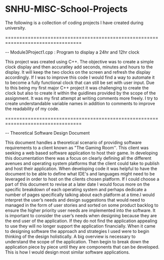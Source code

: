 # SNHU-MISC-School-Projects
The following is a collection of coding projects I have created during university. 

=================================================================================

-- Module3Project1.cpp : Program to display a 24hr and 12hr clock

  This project was created using C++. The objective was to create a simple clock display and then accuratley add seconds, minutes and hours to the display. It will keep the two clocks on the screen and refresh the display accordingly. If I was to improve this code I would find a way to automate it to become a fully functional clock that can still be set with user input. Due to this being my first major C++ project it was challenging to create the clock but also to create it within the guidlines provided by the scope of the assignment. It was my first attempt at writing comments more freely. I try to create understandable variable names in addition to comments to improve the readability of my code. 
  
=================================================================================

-- Theoretical Software Design Document

  This document handles a theoretical scenario of providing software requirements to a client known as "The Gaming Room''. This client was seeking a web based software application to host their game. In developing this documentation there was a focus on clearly defining all the different avenues and operating system platforms that the client could take to publish and host their application. When developing code it was helpful to have the document to be able to define what IDE's and languages might need to be leveraged in order to host on the clients chosen platform. If I could choose a part of this document to revise at a later date I would focus more on the specific breakdown of each operating system and perhaps dedicate a number of pages specifically talking about each platform at a time.I would interpret the user’s needs and design suggestions that would need to managed in the form of user stories and sorted on some product backlog to ensure the higher priority user needs are implemented into the software. It is important to consider the user’s needs when designing because they are the end user of the application. If they do not find the application appealing to use they will no longer support the application financially. When it came to designing software the approach and strategies I used were to begin thinking of the design holistically. A big overview is necessary to understand the scope of the application. Then begin to break down the application piece by piece until they are components that can be developed. This is how I would design most similar software applications. 

